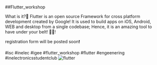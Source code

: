 ##Flutter_workshop

What is it?🤔
Flutter is an open source Framework for cross platform development created by Google! It is used to build apps on iOS, Android, WEB and desktop from a single codebase; Hence, it is an amazing tool to have under your belt! 📲💼!


registration form will be posted soon❗️

#isc #inelec #igee #flutter_workshop #flutter #engeenering #inelectronicsstudentclub
![flutter](https://user-images.githubusercontent.com/94116296/204356294-bced30ff-0f63-4c82-a434-5727e5519943.png)
